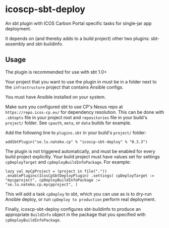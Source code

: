 # icoscp-sbt-deploy

An sbt plugin with ICOS Carbon Portal specific tasks for single-jar app deployment.

It depends on (and thereby adds to a build project) other two plugins: sbt-assembly and sbt-buildinfo.

## Usage

The plugin is recommended for use with sbt 1.0+

Your project that you want to use the plugin in must be in a folder next to the `infrastructure` project that contains Ansible configs.

You must have Ansible installed on your system.

Make sure you configured sbt to use CP's Nexus repo at `https://repo.icos-cp.eu/` for dependency resolution. This can be done with `.sbtopts` file in your project root and `repositories` file in your build's `project/` folder. See `cpauth`, `meta`, or `data` builds for example.

Add the following line to `plugins.sbt` in your build's `project/` folder:

`addSbtPlugin("se.lu.nateko.cp" % "icoscp-sbt-deploy" % "0.3.3")`

The plugin is not triggered automatically, and must be enabled for every build project explicitly. Your build project must have values set for settings `cpDeployTarget` and `cpDeployBuildInfoPackage`. For example:

`lazy val myCpProject = (project in file("."))
	.enablePlugins(IcosCpSbtDeployPlugin)
	.settings(
		cpDeployTarget := "mycpproject",
		cpDeployBuildInfoPackage := "se.lu.nateko.cp.mycpproject",
	)`

This will add a task `cpDeploy` to sbt, which you can use as is to dry-run Ansible deploy, or run `cpDeploy to production` perform real deployment.

Finally, icoscp-sbt-deploy configures sbt-buildinfo to produce an appropriate `BuildInfo` object in the package that you specified with `cpDeployBuildInfoPackage`.

